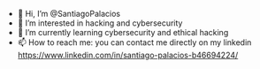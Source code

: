 - 👋 Hi, I’m @SantiagoPalacios
- 👀 I’m interested in hacking and cybersecurity
- 🌱 I’m currently learning cybersecurity and ethical hacking
- 📫 How to reach me: you can contact me directly on my linkedin https://www.linkedin.com/in/santiago-palacios-b46694224/

<!---
SantiagoPalacios0/SantiagoPalacios0 is a ✨ special ✨ repository because its `README.md` (this file) appears on your GitHub profile.
You can click the Preview link to take a look at your changes.
--->
